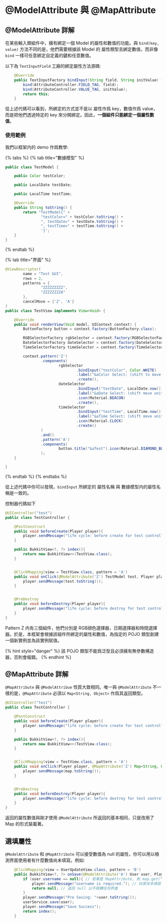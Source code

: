 # @ModelAttribute 與 @MapAttribute

## @ModelAttribute 詳解

在某些輸入類組件中，擁有綁定一個 Model 的屬性和數值的功能。與 `bind(key, value)` 方法不同的是，他們需要根據該 Model 的 屬性類型去綁定數值，而非像 `bind` 一樣可任意綁定自定義的鍵和任意數值。

以下為 `TextInputField` 工廠的綁定屬性方法源碼:

```java
    @Override
    public TextInputFactory bindInput(String field, String initValue) {
        bind(AttributeController.FIELD_TAG, field);
        bind(AttributeController.VALUE_TAG, initValue);
        return this;
    }
```

從上述代碼可以看到，所綁定的方式並不是以 屬性作爲 key，數值作爲 value，而是把他們透過特定的 key 來分開綁定。因此，**一個組件只能綁定一個屬性數值**。

### 使用範例

我們以框架内的 demo 作爲教學:

{% tabs %}
{% tab title="數據模型" %}
```java
public class TestModel {

    public Color testColor;

    public LocalDate testDate;

    public LocalTime testTime;

    @Override
    public String toString() {
        return "TestModel{" +
                "testColor=" + testColor.toString() +
                ", testDate=" + testDate.toString() +
                ", testTime=" + testTime.toString() +
                '}';
    }
}
```
{% endtab %}

{% tab title="界面" %}
```java
@ViewDescriptor(
        name = "Test GUI",
        rows = 2,
        patterns = {
                "ZZZZZZZZZ",
                "ZZZZZZZZA"
        },
        cancelMove = {'Z', 'A'}
)
public class TestView implements View<Void> {

    @Override
    public void renderView(Void model, UIContext context) {
        ButtonFactory button = context.factory(ButtonFactory.class);

        RGBSelectorFactory rgbSelector = context.factory(RGBSelectorFactory.class);
        DateSelectorFactory dateSelector = context.factory(DateSelectorFactory.class);
        TimeSelectorFactory timeSelector = context.factory(TimeSelectorFactory.class);

        context.pattern('Z')
                .components(
                        rgbSelector
                                .bindInput("testColor", Color.WHITE)
                                .label("&aColor Select: (shift to move color, click to +/-, middle to input)")
                                .create(),
                        dateSelector
                                .bindInput("testDate", LocalDate.now())
                                .label("&aDate Select: (shift move unit, click to +/-, middle to input)")
                                .icon(Material.BEACON)
                                .create(),
                        timeSelector
                                .bindInput("testTime", LocalTime.now())
                                .label("&aTime Select: (shift move unit, click to +/-, middle to input)")
                                .icon(Material.CLOCK)
                                .create()
                )
                .and()
                .pattern('A')
                .components(
                        button.title("&aTest").icon(Material.DIAMOND_BLOCK).create()
                );
    }

}
```
{% endtab %}
{% endtabs %}

從上述代碼中你可以發現，`bindInput` 所綁定的 屬性名稱 與 數據模型内的屬性名稱是一致的。

控制器代碼如下

```java
@UIController("test")
public class TestController {

    @PostConstruct
    public void beforeCreate(Player player){
        player.sendMessage("life cycle: before create for test controller");
    }

    public BukkitView<?, ?> index(){
        return new BukkitView<>(TestView.class);
    }


    @ClickMapping(view = TestView.class, pattern = 'A')
    public void onClick(@ModelAttribute('Z') TestModel test, Player player){
        player.sendMessage(test.toString());
    }


    @PreDestroy
    public void beforeDestroy(Player player){
        player.sendMessage("life cycle: before destroy for test controller");
    }
}
```

Pattern Z 内有三個組件，他們分別是 RGB顔色選擇器，日期選擇器和時間選擇器。於是，本框架會根據該組件所綁定的屬性和數值，為指定的 POJO 類型創建一個新實例並為該實例賦值。

{% hint style="danger" %}
該 POJO 類型不能爲泛型且必須擁有無參數構造器，否則會報錯。
{% endhint %}

## @MapAttribute 詳解

`@MapAttribute` 與 `@ModelAttribue` 性質大致相同。唯一與 `@ModelAttribute` 不一樣的是，`@MapAttribute` 必須以 `Map<String, Object>` 作爲其返回類型。

```java
@UIController("test")
public class TestController {

    @PostConstruct
    public void beforeCreate(Player player){
        player.sendMessage("life cycle: before create for test controller");
    }

    public BukkitView<?, ?> index(){
        return new BukkitView<>(TestView.class);
    }


    @ClickMapping(view = TestView.class, pattern = 'A')
    public void onClick(Player player, @MapAttribute('Z') Map<String, Object> map){
        player.sendMessage(map.toString());
    }


    @PreDestroy
    public void beforeDestroy(Player player){
        player.sendMessage("life cycle: before destroy for test controller");
    }
}
```

返回的屬性數值與剛才使用 `@ModelAttribute` 所返回的基本相同，只是改用了 Map 的形式裝載著。

## 選填屬性

`@ModelAttribute` 和 `@MapAttribute` 可以接受數值為 null 的屬性，你可以用以檢測界面使用者有什麼數值尚未填寫。例如:

```java
    @ClickMapping(view = UserUpdateView.class, pattern = 'B')
    public BukkitView<?, ?> onSave(@ModelAttribute('A') User user, Player player) {
        if (user.username == null){ // 若果是 MapAttribute, 則 map.get("username") == null 
            player.sendMessage("username is required."); // 玩家尚未填寫 username 欄位
            return null; // 返回 null 以不跳轉任何界面
        }
        player.sendMessage("Pre Saving: "+user.toString());
        userService.save(user);
        player.sendMessage("Save Success");
        return index();
    }
```

